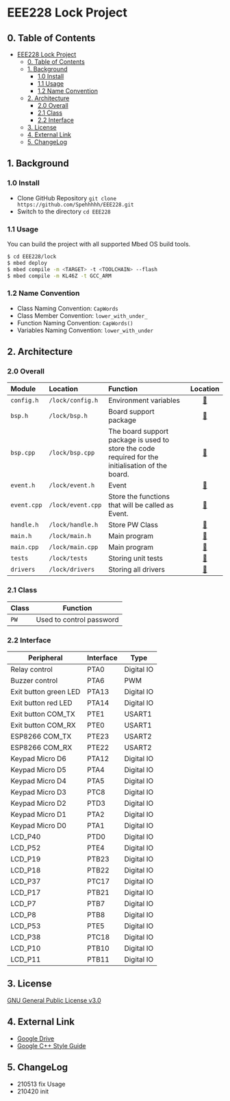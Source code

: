 # EEE228 Lock Project

## 0. Table of Contents

- [EEE228 Lock Project](#eee228-lock-project)
  - [0. Table of Contents](#0-table-of-contents)
  - [1. Background](#1-background)
    - [1.0 Install](#10-install)
    - [1.1 Usage](#11-usage)
    - [1.2 Name Convention](#12-name-convention)
  - [2. Architecture](#2-architecture)
    - [2.0 Overall](#20-overall)
    - [2.1 Class](#21-class)
    - [2.2 Interface](#22-interface)
  - [3. License](#3-license)
  - [4. External Link](#4-external-link)
  - [5. ChangeLog](#5-changelog)

## 1. Background

### 1.0 Install

- Clone GitHub Repository `git clone https://github.com/Spehhhhh/EEE228.git`
- Switch to the directory `cd EEE228`

### 1.1 Usage

You can build the project with all supported Mbed OS build tools.

```bash
$ cd EEE228/lock
$ mbed deploy
$ mbed compile -m <TARGET> -t <TOOLCHAIN> --flash
$ mbed compile -m KL46Z -t GCC_ARM
```

### 1.2 Name Convention

- Class Naming Convention: `CapWords`
- Class Member Convention: `lower_with_under_`
- Function Naming Convention: `CapWords()`
- Variables Naming Convention: `lower_with_under`

## 2. Architecture

### 2.0 Overall

| Module | Location | Function | Location |
|:---|:---|:---|:---:|
| `config.h` | `/lock/config.h` | Environment variables | [🔗](/lock/config.h) |
| `bsp.h` | `/lock/bsp.h` | Board support package | [🔗](/lock/bsp.h) |
| `bsp.cpp` | `/lock/bsp.cpp` | The board support package is used to store the code required for the initialisation of the board. | [🔗](/lock/bsp.cpp) |
| `event.h` | `/lock/event.h` | Event | [🔗](/lock/event.h) |
| `event.cpp` | `/lock/event.cpp` | Store the functions that will be called as Event. | [🔗](/lock/event.cpp) |
| `handle.h` | `/lock/handle.h` | Store PW Class | [🔗](/lock/handle.h) |
| `main.h` | `/lock/main.h` | Main program | [🔗](/lock/main.h) |
| `main.cpp` | `/lock/main.cpp` | Main program | [🔗](/lock/main.cpp) |
| `tests` | `/lock/tests` | Storing unit tests | [🔗](/lock/tests) |
| `drivers` | `/lock/drivers` | Storing all drivers | [🔗](/lock/drivers) |

### 2.1 Class

| Class | Function |
|---|---|
| `PW` | Used to control password |

### 2.2 Interface

| Peripheral            | Interface | Type       |
| --------------------- | --------- | ---------- |
| Relay control         | PTA0      | Digital IO |
| Buzzer control        | PTA6      | PWM        |
| Exit button green LED | PTA13     | Digital IO |
| Exit button red LED   | PTA14     | Digital IO |
| Exit button COM_TX    | PTE1      | USART1     |
| Exit button COM_RX    | PTE0      | USART1     |
| ESP8266 COM_TX        | PTE23     | USART2     |
| ESP8266 COM_RX        | PTE22     | USART2     |
| Keypad Micro D6       | PTA12     | Digital IO |
| Keypad Micro D5       | PTA4      | Digital IO |
| Keypad Micro D4       | PTA5      | Digital IO |
| Keypad Micro D3       | PTC8      | Digital IO |
| Keypad Micro D2       | PTD3      | Digital IO |
| Keypad Micro D1       | PTA2      | Digital IO |
| Keypad Micro D0       | PTA1      | Digital IO |
| LCD_P40               | PTD0      | Digital IO |
| LCD_P52               | PTE4      | Digital IO |
| LCD_P19               | PTB23     | Digital IO |
| LCD_P18               | PTB22     | Digital IO |
| LCD_P37               | PTC17     | Digital IO |
| LCD_P17               | PTB21     | Digital IO |
| LCD_P7                | PTB7      | Digital IO |
| LCD_P8                | PTB8      | Digital IO |
| LCD_P53               | PTE5      | Digital IO |
| LCD_P38               | PTC18     | Digital IO |
| LCD_P10               | PTB10     | Digital IO |
| LCD_P11               | PTB11     | Digital IO |

## 3. License

[GNU General Public License v3.0](LICENSE)

## 4. External Link

- [Google Drive](https://drive.google.com/drive/u/2/folders/0AOCpiZtM2Mc6Uk9PVA)
- [Google C++ Style Guide](https://google.github.io/styleguide/cppguide.html)

## 5. ChangeLog

- 210513 fix Usage
- 210420 init
